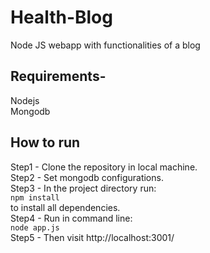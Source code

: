 # Health-Blog
Node JS webapp with functionalities of a blog
## Requirements-
Nodejs</br>
Mongodb
## How to run
Step1 - Clone the repository in local machine.</br>
Step2 - Set mongodb configurations.</br>
Step3 - In the project directory run:</br>
```npm install ```</br>
to install all dependencies.</br>
Step4 - Run in command line:</br>
```node app.js```</br>
Step5 - Then visit http://localhost:3001/
